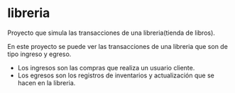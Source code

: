 # libreria

Proyecto que simula las transacciones de una libreria(tienda de libros).

En este proyecto se puede ver las transacciones de una libreria que son de tipo 
ingreso y egreso. 

- Los ingresos son las compras que realiza un usuario cliente.
- Los egresos son los registros de inventarios y actualización que se hacen en la libreria.
